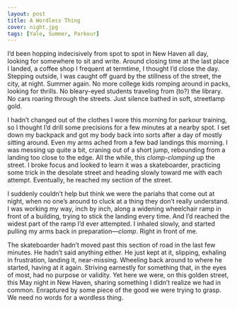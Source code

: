 ```yaml
---
layout: post
title: A Wordless Thing
cover: night.jpg
tags: [Yale, Summer, Parkour]
---
```


I’d been hopping indecisively from spot to spot in New Haven all day, looking for somewhere to sit and write. Around closing time at the last place I landed, a coffee shop I frequent at termtime, I thought I’d close the day. Stepping outside, I was caught off guard by the stillness of the street, the city, at night. Summer again. No more college kids romping around in packs, looking for thrills. No bleary-eyed students traveling from (to?) the library. No cars roaring through the streets. Just silence bathed in soft, streetlamp gold.

I hadn’t changed out of the clothes I wore this morning for parkour training, so I thought I’d drill some precisions for a few minutes at a nearby spot. I set down my backpack and got my body back into sorts after a day of mostly sitting around. Even my arms ached from a few bad landings this morning. I was messing up quite a bit, craning out of a short jump, rebounding from a landing too close to the edge. All the while, this *clomp-clomping* up the street. I broke focus and looked to learn it was a skateboarder, practicing some trick in the desolate street and heading slowly toward me with each attempt. Eventually, he reached my section of the street.

I suddenly couldn’t help but think we were the pariahs that come out at night, when no one’s around to cluck at a thing they don’t really understand. I was working my way, inch by inch, along a widening wheelchair ramp in front of a building, trying to stick the landing every time. And I’d reached the widest part of the ramp I’d ever attempted. I inhaled slowly, and started pulling my arms back in preparation—*clomp*. Right in front of me.

The skateboarder hadn’t moved past this section of road in the last few minutes. He hadn’t said anything either. He just kept at it, slipping, exhaling in frustration, landing it, near-missing. Wheeling back around to where he started, having at it again. Striving earnestly for something that, in the eyes of most, had no purpose or validity. Yet here we were, on this golden street, this May night in New Haven, sharing something I didn’t realize we had in common. Enraptured by some piece of the good we were trying to grasp. We need no words for a wordless thing.